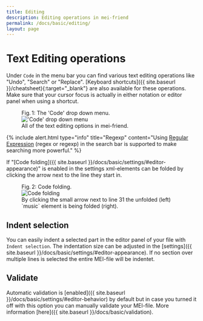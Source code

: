 ```yaml
---
title: Editing
description: Editing operations in mei-friend
permalink: /docs/basic/editing/
layout: page
---
```


# Text Editing operations

Under `Code` in the menu bar you can find various text editing operations like "Undo", "Search" or "Replace". [Keyboard shortcuts]({{ site.baseurl }}/cheatsheet){:target="_blank"} are also available for these operations. Make sure that your cursor focus is actually in either notation or editor panel when using a shortcut.

<figure class="thirdwidth">
    <div class="figure-title">Fig.&thinsp;1: The 'Code' drop down menu.</div>
        <img class="figure-img" src="{{ site.baseurl }}/assets/img/editing/code.PNG" 
            alt="'Code' drop down menu" />
    <figcaption class="figure-caption">All of the text editing options in mei-friend.</figcaption>
</figure>

{% include alert.html type="info" title="Regexp" content="Using <a href='https://en.wikipedia.org/wiki/Regular_expression'>Regular Expression</a> (regex or regexp) in the search bar is supported to make searching more powerful." %}

If "[Code folding]({{ site.baseurl }}/docs/basic/settings/#editor-appearance)" is enabled in the settings xml-elements can be folded by clicking the arrow next to the line they start in.

<figure class="thirdwidth">
    <div class="figure-title">Fig.&thinsp;2: Code folding.</div>
        <img class="figure-img" src="{{ site.baseurl }}/assets/img/editing/code_folding.PNG" 
            alt="Code folding" />
    <figcaption class="figure-caption">By clicking the small arrow next to line 31 the unfolded (left) `music` element is being folded (right).</figcaption>
</figure>

## Indent selection

You can easily indent a selected part in the editor panel of your file with `Indent selection`. The indentation size can be adjusted in the [settings]({{ site.baseurl }}/docs/basic/settings/#editor-appearance). If no section over multiple lines is selected the entire MEI-file will be indentet.

## Validate

Automatic validation is [enabled]({{ site.baseurl }}/docs/basic/settings/#editor-behavior) by default but in case you turned it off with this option you can manually validate your MEI-file. More information [here]({{ site.baseurl }}/docs/basic/validation).